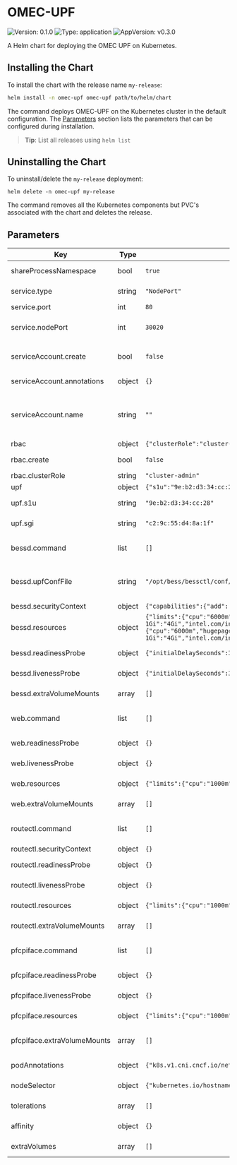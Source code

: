 # OMEC-UPF

![Version: 0.1.0](https://img.shields.io/badge/Version-0.1.0-informational?style=flat-square) ![Type: application](https://img.shields.io/badge/Type-application-informational?style=flat-square) ![AppVersion: v0.3.0](https://img.shields.io/badge/AppVersion-v0.3.0-informational?style=flat-square)

A Helm chart for deploying the OMEC UPF on Kubernetes.

## Installing the Chart

To install the chart with the release name `my-release`:

```bash
helm install -n omec-upf omec-upf path/to/helm/chart
```

The command deploys OMEC-UPF on the Kubernetes cluster in the default configuration.
The [Parameters](#parameters) section lists the parameters that can be configured during installation.

> **Tip**: List all releases using `helm list`

## Uninstalling the Chart

To uninstall/delete the `my-release` deployment:

```console
helm delete -n omec-upf my-release
```

The command removes all the Kubernetes components but PVC's associated with the chart and deletes the release.

## Parameters

| Key | Type | Default | Description |
|-----|------|---------|-------------|
| shareProcessNamespace | bool | `true` | Configure process namespace sharing for pod |
| service.type | string | `"NodePort"` | Specifies the type of service to deploy |
| service.port | int | `80` | Specifies the port of service |
| service.nodePort | int | `30020` | Specifies the nodePort of service if the service type is NodePort |
| serviceAccount.create | bool | `false` | Specifies whether a ServiceAccount should be created  |
| serviceAccount.annotations | object | `{}` | Additional custom annotations for the ServiceAccount  |
| serviceAccount.name | string | `""` | The name of the ServiceAccount to use. If not set and create is true, a name is generated using the fullname template  |
| rbac | object | `{"clusterRole":"cluster-admin","create":false}` | RBAC Configuration |
| rbac.create | bool | `false` | Specifies whether a cluster role binding should be created |
| rbac.clusterRole | string | `"cluster-admin"` | The cluster role name |
| upf | object | `{"s1u":"9e:b2:d3:34:cc:28","sgi":"c2:9c:55:d4:8a:1f"}` | UPF network configuration |
| upf.s1u | string | `"9e:b2:d3:34:cc:28"` | s1u mac address. Default s1u mac 9e:b2:d3:34:cc:28 |
| upf.sgi | string | `"c2:9c:55:d4:8a:1f"` | sgi mac address. Default sgi mac c2:9c:55:d4:8a:1f |
| bessd.command | list | `[]` | Override default container command (useful when using custom images or configmaps) |
| bessd.upfConfFile | string | `"/opt/bess/bessctl/conf/upf.json"` | Path of upf conf file. Populates the CONF_FILE env variable of bessd container. Default to /opt/bess/bessctl/conf/upf.json |
| bessd.securityContext | object | `{"capabilities":{"add":["NET_ADMIN","IPC_LOCK"]}}` | Security Context Configuration |
| bessd.resources | object | `{"limits":{"cpu":"6000m","hugepages-1Gi":"4Gi","intel.com/intel_sriov_dpdk_b2b_net1":"1","intel.com/intel_sriov_dpdk_b2b_net2":"1","memory":"2Gi"},"requests":{"cpu":"6000m","hugepages-1Gi":"4Gi","intel.com/intel_sriov_dpdk_b2b_net1":"1","intel.com/intel_sriov_dpdk_b2b_net2":"1","memory":"2Gi"}}` | Resources configuration of bessd |
| bessd.readinessProbe | object | `{"initialDelaySeconds":30,"periodSeconds":20,"tcpSocket":{"port":10514}}` | OMEC UPF bessd container's readiness probe |
| bessd.livenessProbe | object | `{"initialDelaySeconds":30,"periodSeconds":20,"tcpSocket":{"port":10514}}` | OMEC UPF bessd container's liveness probe |
| bessd.extraVolumeMounts | array | `[]` | A list of volume mounts to be added to the bessd container |
| web.command | list | `[]` | Override default container command (useful when using custom images or configmaps) |
| web.readinessProbe | object | `{}` | OMEC UPF web container's readiness probe |
| web.livenessProbe | object | `{}` | OMEC UPF web container's liveness probe |
| web.resources | object | `{"limits":{"cpu":"1000m","memory":"512Mi"}}` | Resources configuration of web |
| web.extraVolumeMounts | array | `[]` | A list of volume mounts to be added to the web container |
| routectl.command | list | `[]` | Override default container command (useful when using custom images or configmaps) |
| routectl.securityContext | object | `{}` | Security Context Configuration |
| routectl.readinessProbe | object | `{}` | OMEC UPF routectl container's readiness probe |
| routectl.livenessProbe | object | `{}` | OMEC UPF routectl container's liveness probe |
| routectl.resources | object | `{"limits":{"cpu":"1000m","memory":"512Mi"}}` | Resources configuration of routectl |
| routectl.extraVolumeMounts | array | `[]` | A list of volume mounts to be added to the routectl container |
| pfcpiface.command | list | `[]` | Override default container command (useful when using custom images or configmaps) |
| pfcpiface.readinessProbe | object | `{}` | OMEC UPF pfcpiface container's readiness probe |
| pfcpiface.livenessProbe | object | `{}` | OMEC UPF pfcpiface container's liveness probe |
| pfcpiface.resources | object | `{"limits":{"cpu":"1000m","memory":"512Mi"}}` | Resources configuration of pfcpiface |
| pfcpiface.extraVolumeMounts | array | `[]` | A list of volume mounts to be added to the pfcpiface container |
| podAnnotations | object | `{"k8s.v1.cni.cncf.io/networks":"default/sriov-dpdk-b2b-net1,default/sriov-dpdk-b2b-net2"}` | podAnnotations Map of annotations to add to the pods |
| nodeSelector | object | `{"kubernetes.io/hostname":"clx2"}` | Node labels for omec-upf pods assignment |
| tolerations | array | `[]` | Tolerations for omec-upf pods assignment |
| affinity | object | `{}` | Affinity for omec-upf pods assignment |
| extraVolumes | array | `[]` | A list of volumes to be added to the pod |
